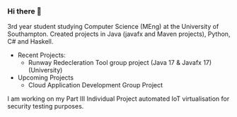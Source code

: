 ### Hi there 👋

3rd year student studying Computer Science (MEng) at the University of Southampton.
Created projects in Java (javafx and Maven projects), Python, C# and Haskell.
- Recent Projects:
  - Runway Redecleration Tool group project (Java 17 & Javafx 17) (University)
- Upcoming Projects
    - Cloud Application Development Group Project
 
I am working on my Part III Individual Project automated IoT virtualisation for security testing purposes.

<!--
**hurstie16s/hurstie16s** is a ✨ _special_ ✨ repository because its `README.md` (this file) appears on your GitHub profile.

Here are some ideas to get you started:

- 🔭 I’m currently working on ...
- 🌱 I’m currently learning C
- 👯 I’m looking to collaborate on ...
- 🤔 I’m looking for help with ...
- 💬 Ask me about ...
- 📫 How to reach me: ...
- 😄 Pronouns: ...
- ⚡ Fun fact: ...
-->
